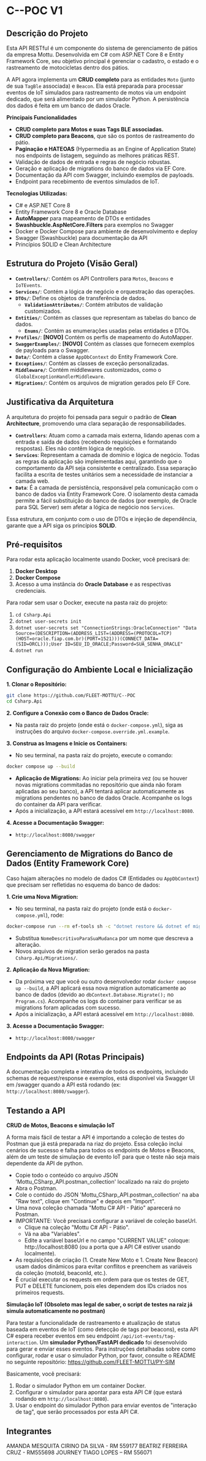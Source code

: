 # C--POC V1


## Descrição do Projeto

Esta API RESTful é um componente do sistema de gerenciamento de pátios da empresa Mottu. Desenvolvida em C# com ASP.NET Core 8 e Entity Framework Core, seu objetivo principal é gerenciar o cadastro, o estado e o rastreamento de motocicletas dentro dos pátios.


A API agora implementa um **CRUD completo** para as entidades `Moto` (junto de sua `TagBle` associada) e `Beacon`. Ela está preparada para processar eventos de IoT simulados para rastreamento de motos via um endpoint dedicado, que será alimentado por um simulador Python. A persistência dos dados é feita em um banco de dados Oracle.

**Principais Funcionalidades**
* **CRUD completo para Motos e suas Tags BLE associadas.**
* **CRUD completo para Beacons**, que são os pontos de rastreamento do pátio.
* **Paginação e HATEOAS** (Hypermedia as an Engine of Application State) nos endpoints de listagem, seguindo as melhores práticas REST.
* Validação de dados de entrada e regras de negócio robustas.
* Geração e aplicação de migrations do banco de dados via EF Core.
* Documentação da API com Swagger, incluindo exemplos de payloads.
* Endpoint para recebimento de eventos simulados de IoT.

**Tecnologias Utilizadas:**
* C# e ASP.NET Core 8
* Entity Framework Core 8 e Oracle Database
* **AutoMapper** para mapeamento de DTOs e entidades
* **Swashbuckle.AspNetCore.Filters** para exemplos no Swagger
* Docker e Docker Compose para ambiente de desenvolvimento e deploy
* Swagger (Swashbuckle) para documentação da API
* Princípios SOLID e Clean Architecture


## Estrutura do Projeto (Visão Geral)

* **`Controllers/`**: Contém os API Controllers para `Motos`, `Beacons` e `IoTEvents`.
* **`Services/`**: Contém a lógica de negócio e orquestração das operações.
* **`DTOs/`**: Define os objetos de transferência de dados.
    * **`ValidationAttributes/`**: Contém atributos de validação customizados.
* **`Entities/`**: Contém as classes que representam as tabelas do banco de dados.
    * **`Enums/`**: Contém as enumerações usadas pelas entidades e DTOs.
* **`Profiles/`**: **[NOVO]** Contém os perfis de mapeamento do AutoMapper.
* **`SwaggerExamples/`**: **[NOVO]** Contém as classes que fornecem exemplos de payloads para o Swagger.
* **`Data/`**: Contém a classe `AppDbContext` do Entity Framework Core.
* **`Exceptions/`**: Contém as classes de exceção personalizadas.
* **`Middleware/`**: Contém middlewares customizados, como o `GlobalExceptionHandlerMiddleware`.
* **`Migrations/`**: Contém os arquivos de migration gerados pelo EF Core.


## Justificativa da Arquitetura

A arquitetura do projeto foi pensada para seguir o padrão de **Clean Architecture**, promovendo uma clara separação de responsabilidades.

* **`Controllers`**: Atuam como a camada mais externa, lidando apenas com a entrada e saída de dados (recebendo requisições e formatando respostas). Eles não contêm lógica de negócio.
* **`Services`**: Representam a camada de domínio e lógica de negócio. Todas as regras da aplicação são implementadas aqui, garantindo que o comportamento da API seja consistente e centralizado. Essa separação facilita a escrita de testes unitários sem a necessidade de instanciar a camada web.
* **`Data`**: É a camada de persistência, responsável pela comunicação com o banco de dados via Entity Framework Core. O isolamento desta camada permite a fácil substituição do banco de dados (por exemplo, de Oracle para SQL Server) sem afetar a lógica de negócio nos `Services`.

Essa estrutura, em conjunto com o uso de DTOs e injeção de dependência, garante que a API siga os princípios **SOLID**.


## Pré-requisitos

Para rodar esta aplicação localmente usando Docker, você precisará de:

1. **Docker Desktop**
2. **Docker Compose**
3. Acesso a uma instância do **Oracle Database** e as respectivas credenciais.

Para rodar sem usar o Docker, execute na pasta raiz do projeto:
1. `cd Csharp.Api`
2. `dotnet user-secrets init`
3. `dotnet user-secrets set "ConnectionStrings:OracleConnection" "Data Source=(DESCRIPTION=(ADDRESS_LIST=(ADDRESS=(PROTOCOL=TCP)(HOST=oracle.fiap.com.br)(PORT=1521)))(CONNECT_DATA=(SID=ORCL)));User ID=SEU_ID_ORACLE;Password=SUA_SENHA_ORACLE"`
4. `dotnet run`

## Configuração do Ambiente Local e Inicialização

**1. Clonar o Repositório:**

```sh
git clone https://github.com/FLEET-MOTTU/C--POC
cd Csharp.Api
```

**2. Configure a Conexão com o Banco de Dados Oracle:**
* Na pasta raiz do projeto (onde está o `docker-compose.yml`), siga as instruções do arquivo `docker-compose.override.yml.example`.
 
 **3. Construa as Imagens e Inicie os Containers:**
* No seu terminal, na pasta raiz do projeto, execute o comando:

```sh
docker compose up --build
```

* **Aplicação de Migrations:** Ao iniciar pela primeira vez (ou se houver novas migrations commitadas no repositório que ainda não foram aplicadas ao seu banco), a API tentará aplicar automaticamente as migrations pendentes no banco de dados Oracle. Acompanhe os logs do container da API para verificar.
* Após a inicialização, a API estará acessível em `http://localhost:8080`.

**4. Acesse a Documentação Swagger:**
* `http://localhost:8080/swagger`


## Gerenciamento de Migrations do Banco de Dados (Entity Framework Core)

Caso hajam alterações no modelo de dados C# (Entidades ou `AppDbContext`) que precisam ser refletidas no esquema do banco de dados:

**1. Crie uma Nova Migration:**
* No seu terminal, na pasta raiz do projeto (onde está o `docker-compose.yml`), rode:

```sh       
docker-compose run --rm ef-tools sh -c "dotnet restore && dotnet ef migrations add NomeDescritivoParaSuaMudanca --verbose"
```

* Substitua `NomeDescritivoParaSuaMudanca` por um nome que descreva a alteração.
* Novos arquivos de migration serão gerados na pasta `Csharp.Api/Migrations/`.

**2. Aplicação da Nova Migration:**
* Da próxima vez que você ou outro desenvolvedor rodar `docker compose up --build`, a API aplicará essa nova migration automaticamente ao banco de dados (devido ao `dbContext.Database.Migrate();` no `Program.cs`). Acompanhe os logs do container para verificar se as migrations foram aplicadas com sucesso.
* Após a inicialização, a API estará acessível em `http://localhost:8080`.

**3. Acesse a Documentação Swagger:**
* `http://localhost:8080/swagger`


## Endpoints da API (Rotas Principais)

A documentação completa e interativa de todos os endpoints, incluindo schemas de request/response e exemplos, está disponível via Swagger UI em /swagger quando a API está rodando (ex: `http://localhost:8080/swagger`).


## Testando a API

**CRUD de Motos, Beacons e simulação IoT**

A forma mais fácil de testar a API é importando a coleção de testes do Postman que já está preparada na riaz do projeto. Essa coleção inclui cenários de sucesso e falha para todos os endpoints de Motos e Beacons, além de um teste de simulação de evento IoT para que o teste não seja mais dependente da API de python.

* Copie todo o conteúdo co arquivo JSON 'Mottu_CSharp_API.postman_collection' localizado na raiz do projeto
* Abra o Postman.
* Cole o contúdo do JSON 'Mottu_CSharp_API.postman_collection' na aba "Raw text", clique em "Continue" e depois em "Import".
* Uma nova coleção chamada "Mottu C# API - Pátio" aparecerá no Postman.
* IMPORTANTE: Você precisará configurar a variável de coleção baseUrl.
    * Clique na coleção "Mottu C# API - Pátio".
    * Vá na aba "Variables".
    * Edite a variável baseUrl e no campo "CURRENT VALUE" coloque: http://localhost:8080 (ou a porta que a API C# estiver usando localmente).
* As requisições de criação (1. Create New Moto e 1. Create New Beacon) usam dados dinâmicos para evitar conflitos e preenchem as variáveis da coleção (motoId, beaconId, etc.).
* É crucial executar os requests em ordem para que os testes de GET, PUT e DELETE funcionem, pois eles dependem dos IDs criados nos primeiros requests.


**Simulação IoT (Obsoleto mas legal de saber, o script de testes na raiz já simula automaticamente no postman)**

Para testar a funcionalidade de rastreamento e atualização de status baseada em eventos de IoT (como detecção de tags por beacons), esta API C# espera receber eventos em seu endpoint `/api/iot-events/tag-interaction`.
Um **simulador Python/FastAPI dedicado** foi desenvolvido para gerar e enviar esses eventos. Para instruções detalhadas sobre como configurar, rodar e usar o simulador Python, por favor, consulte o README no seguinte repositório: https://github.com/FLEET-MOTTU/PY-SIM

Basicamente, você precisará:
1.  Rodar o simulador Python em um container Docker.
2.  Configurar o simulador para apontar para esta API C# (que estará rodando em `http://localhost:8080`).
3.  Usar o endpoint do simulador Python para enviar eventos de "interação de tag", que serão processados por esta API C#.

## Integrantes
AMANDA MESQUITA CIRINO DA SILVA - RM 559177
BEATRIZ FERREIRA CRUZ - RM555698
JOURNEY TIAGO LOPES – RM 556071
